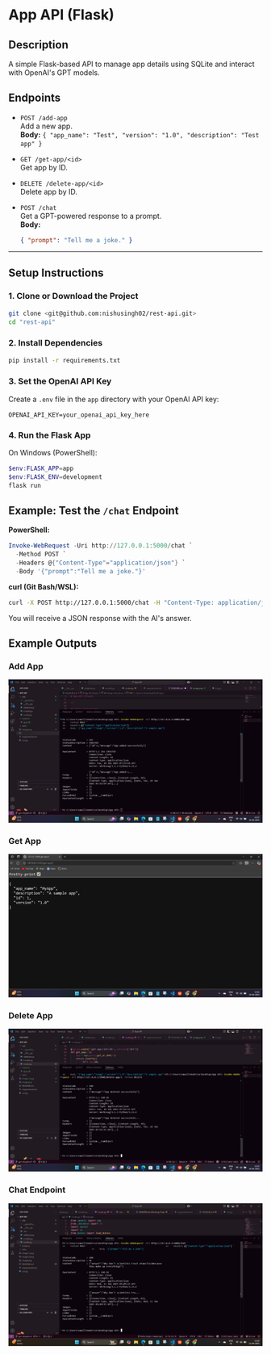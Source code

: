 # App API (Flask)

## Description
A simple Flask-based API to manage app details using SQLite and interact with OpenAI's GPT models.

## Endpoints

- `POST /add-app`  
  Add a new app.  
  **Body:** `{ "app_name": "Test", "version": "1.0", "description": "Test app" }`

- `GET /get-app/<id>`  
  Get app by ID.

- `DELETE /delete-app/<id>`  
  Delete app by ID.

- `POST /chat`  
  Get a GPT-powered response to a prompt.  
  **Body:**  
  ```json
  { "prompt": "Tell me a joke." }
  ```

---

## Setup Instructions

### 1. Clone or Download the Project

```bash
git clone <git@github.com:nishusingh02/rest-api.git>
cd "rest-api"
```

### 2. Install Dependencies

```bash
pip install -r requirements.txt
```

### 3. Set the OpenAI API Key

Create a `.env` file in the `app` directory with your OpenAI API key:

```
OPENAI_API_KEY=your_openai_api_key_here
```
### 4. Run the Flask App

On Windows (PowerShell):

```powershell
$env:FLASK_APP=app
$env:FLASK_ENV=development
flask run
```

## Example: Test the `/chat` Endpoint

**PowerShell:**
```powershell
Invoke-WebRequest -Uri http://127.0.0.1:5000/chat `
  -Method POST `
  -Headers @{"Content-Type"="application/json"} `
  -Body '{"prompt":"Tell me a joke."}'
```
**curl (Git Bash/WSL):**
```bash
curl -X POST http://127.0.0.1:5000/chat -H "Content-Type: application/json" -d "{\"prompt\":\"Tell me a joke.\"}"
```

You will receive a JSON response with the AI's answer.

## Example Outputs

### Add App
![Add App Output](images/image-1.png)

### Get App
![Get App Output](image.png)

### Delete App
![Delete App Output](image-2.png)

### Chat Endpoint
![Chat Output](image-3.png)

